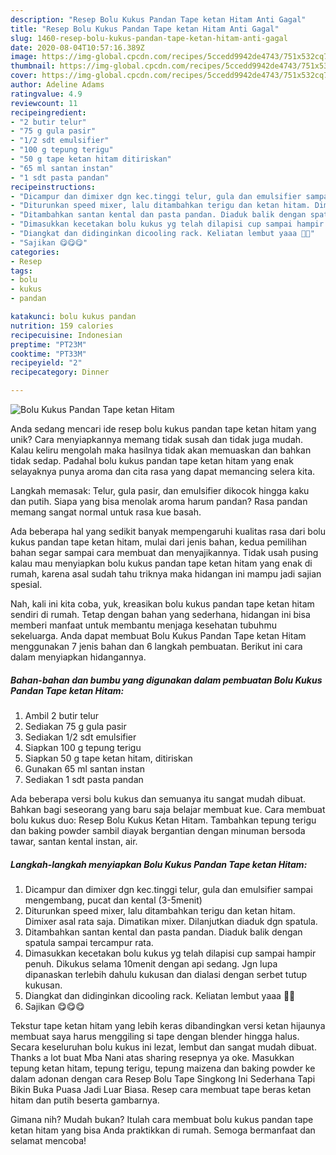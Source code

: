 ```yaml
---
description: "Resep Bolu Kukus Pandan Tape ketan Hitam Anti Gagal"
title: "Resep Bolu Kukus Pandan Tape ketan Hitam Anti Gagal"
slug: 1460-resep-bolu-kukus-pandan-tape-ketan-hitam-anti-gagal
date: 2020-08-04T10:57:16.389Z
image: https://img-global.cpcdn.com/recipes/5ccedd9942de4743/751x532cq70/bolu-kukus-pandan-tape-ketan-hitam-foto-resep-utama.jpg
thumbnail: https://img-global.cpcdn.com/recipes/5ccedd9942de4743/751x532cq70/bolu-kukus-pandan-tape-ketan-hitam-foto-resep-utama.jpg
cover: https://img-global.cpcdn.com/recipes/5ccedd9942de4743/751x532cq70/bolu-kukus-pandan-tape-ketan-hitam-foto-resep-utama.jpg
author: Adeline Adams
ratingvalue: 4.9
reviewcount: 11
recipeingredient:
- "2 butir telur"
- "75 g gula pasir"
- "1/2 sdt emulsifier"
- "100 g tepung terigu"
- "50 g tape ketan hitam ditiriskan"
- "65 ml santan instan"
- "1 sdt pasta pandan"
recipeinstructions:
- "Dicampur dan dimixer dgn kec.tinggi telur, gula dan emulsifier sampai mengembang, pucat dan kental (3-5menit)"
- "Diturunkan speed mixer, lalu ditambahkan terigu dan ketan hitam. Dimixer asal rata saja. Dimatikan mixer. Dilanjutkan diaduk dgn spatula."
- "Ditambahkan santan kental dan pasta pandan. Diaduk balik dengan spatula sampai tercampur rata."
- "Dimasukkan kecetakan bolu kukus yg telah dilapisi cup sampai hampir penuh. Dikukus selama 10menit dengan api sedang. Jgn lupa dipanaskan terlebih dahulu kukusan dan dialasi dengan serbet tutup kukusan."
- "Diangkat dan didinginkan dicooling rack. Keliatan lembut yaaa 🥰🥰"
- "Sajikan 😋😋😋"
categories:
- Resep
tags:
- bolu
- kukus
- pandan

katakunci: bolu kukus pandan 
nutrition: 159 calories
recipecuisine: Indonesian
preptime: "PT23M"
cooktime: "PT33M"
recipeyield: "2"
recipecategory: Dinner

---
```



![Bolu Kukus Pandan Tape ketan Hitam](https://img-global.cpcdn.com/recipes/5ccedd9942de4743/751x532cq70/bolu-kukus-pandan-tape-ketan-hitam-foto-resep-utama.jpg)

Anda sedang mencari ide resep bolu kukus pandan tape ketan hitam yang unik? Cara menyiapkannya memang tidak susah dan tidak juga mudah. Kalau keliru mengolah maka hasilnya tidak akan memuaskan dan bahkan tidak sedap. Padahal bolu kukus pandan tape ketan hitam yang enak selayaknya punya aroma dan cita rasa yang dapat memancing selera kita.

Langkah memasak: Telur, gula pasir, dan emulsifier dikocok hingga kaku dan putih. Siapa yang bisa menolak aroma harum pandan? Rasa pandan memang sangat normal untuk rasa kue basah.

Ada beberapa hal yang sedikit banyak mempengaruhi kualitas rasa dari bolu kukus pandan tape ketan hitam, mulai dari jenis bahan, kedua pemilihan bahan segar sampai cara membuat dan menyajikannya. Tidak usah pusing kalau mau menyiapkan bolu kukus pandan tape ketan hitam yang enak di rumah, karena asal sudah tahu triknya maka hidangan ini mampu jadi sajian spesial.


Nah, kali ini kita coba, yuk, kreasikan bolu kukus pandan tape ketan hitam sendiri di rumah. Tetap dengan bahan yang sederhana, hidangan ini bisa memberi manfaat untuk membantu menjaga kesehatan tubuhmu sekeluarga. Anda dapat membuat Bolu Kukus Pandan Tape ketan Hitam menggunakan 7 jenis bahan dan 6 langkah pembuatan. Berikut ini cara dalam menyiapkan hidangannya.

<!--inarticleads1-->

##### Bahan-bahan dan bumbu yang digunakan dalam pembuatan Bolu Kukus Pandan Tape ketan Hitam:

1. Ambil 2 butir telur
1. Sediakan 75 g gula pasir
1. Sediakan 1/2 sdt emulsifier
1. Siapkan 100 g tepung terigu
1. Siapkan 50 g tape ketan hitam, ditiriskan
1. Gunakan 65 ml santan instan
1. Sediakan 1 sdt pasta pandan


Ada beberapa versi bolu kukus dan semuanya itu sangat mudah dibuat. Bahkan bagi seseorang yang baru saja belajar membuat kue. Cara membuat bolu kukus duo: Resep Bolu Kukus Ketan Hitam. Tambahkan tepung terigu dan baking powder sambil diayak bergantian dengan minuman bersoda tawar, santan kental instan, air. 

<!--inarticleads2-->

##### Langkah-langkah menyiapkan Bolu Kukus Pandan Tape ketan Hitam:

1. Dicampur dan dimixer dgn kec.tinggi telur, gula dan emulsifier sampai mengembang, pucat dan kental (3-5menit)
1. Diturunkan speed mixer, lalu ditambahkan terigu dan ketan hitam. Dimixer asal rata saja. Dimatikan mixer. Dilanjutkan diaduk dgn spatula.
1. Ditambahkan santan kental dan pasta pandan. Diaduk balik dengan spatula sampai tercampur rata.
1. Dimasukkan kecetakan bolu kukus yg telah dilapisi cup sampai hampir penuh. Dikukus selama 10menit dengan api sedang. Jgn lupa dipanaskan terlebih dahulu kukusan dan dialasi dengan serbet tutup kukusan.
1. Diangkat dan didinginkan dicooling rack. Keliatan lembut yaaa 🥰🥰
1. Sajikan 😋😋😋


Tekstur tape ketan hitam yang lebih keras dibandingkan versi ketan hijaunya membuat saya harus menggiling si tape dengan blender hingga halus. Secara keseluruhan bolu kukus ini lezat, lembut dan sangat mudah dibuat. Thanks a lot buat Mba Nani atas sharing resepnya ya oke. Masukkan tepung ketan hitam, tepung terigu, tepung maizena dan baking powder ke dalam adonan dengan cara Resep Bolu Tape Singkong Ini Sederhana Tapi Bikin Buka Puasa Jadi Luar Biasa. Resep cara membuat tape beras ketan hitam dan putih beserta gambarnya. 

Gimana nih? Mudah bukan? Itulah cara membuat bolu kukus pandan tape ketan hitam yang bisa Anda praktikkan di rumah. Semoga bermanfaat dan selamat mencoba!
